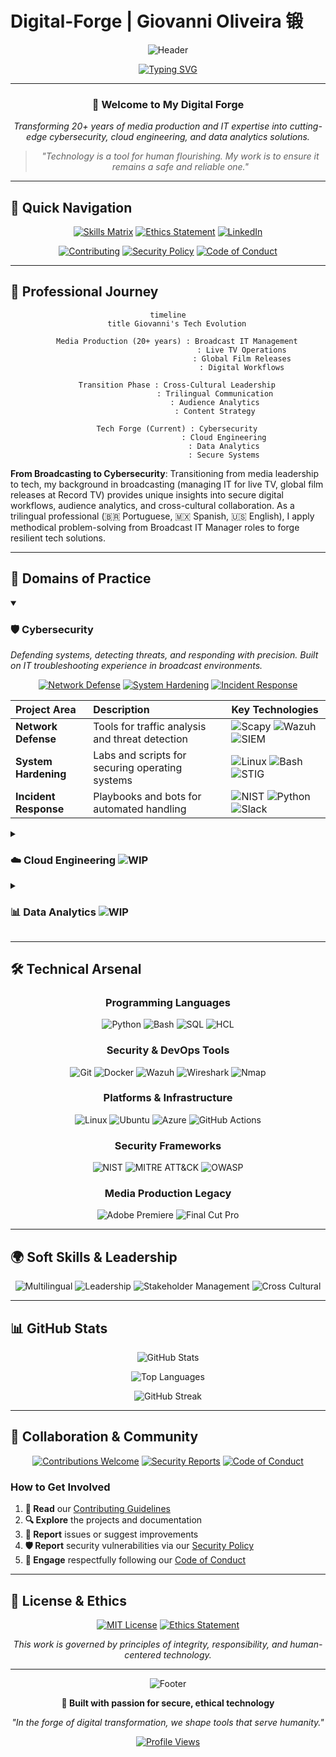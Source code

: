 # Digital-Forge | Giovanni Oliveira 锻

<div align="center">

![Header](https://capsule-render.vercel.app/api?type=waving&color=gradient&customColorList=12&height=200&section=header&text=Digital%20Forge&fontSize=50&fontColor=ffffff&animation=fadeIn)

[![Typing SVG](https://readme-typing-svg.demolab.com?font=Fira+Code&size=22&duration=3000&pause=1000&color=2E8B57&center=true&vCenter=true&width=800&lines=Cybersecurity+%7C+Cloud+Engineering+%7C+Data+Analytics;20%2B+Years+in+Media+%26+IT;Building+Secure+Systems+with+Integrity)](https://git.io/typing-svg)

</div>

---

<div align="center">

### 👋 Welcome to My Digital Forge

*Transforming 20+ years of media production and IT expertise into cutting-edge cybersecurity, cloud engineering, and data analytics solutions.*

> *"Technology is a tool for human flourishing. My work is to ensure it remains a safe and reliable one."*

</div>

---

## 🔗 Quick Navigation

<div align="center">

[![Skills Matrix](https://img.shields.io/badge/📊_Skills_Matrix-2E8B57?style=for-the-badge&logo=microsoft-excel&logoColor=white)](0-Profile/skills-matrix.csv)
[![Ethics Statement](https://img.shields.io/badge/📜_Ethics_Statement-FF6B6B?style=for-the-badge&logo=balance-scale&logoColor=white)](docs/ETHICS.md)
[![LinkedIn](https://img.shields.io/badge/💼_LinkedIn_Profile-0077B5?style=for-the-badge&logo=linkedin&logoColor=white)](https://www.linkedin.com/in/giovannide)

[![Contributing](https://img.shields.io/badge/🤝_Contributing-4CAF50?style=for-the-badge&logo=git&logoColor=white)](docs/CONTRIBUTING.md)
[![Security Policy](https://img.shields.io/badge/🛡️_Security_Policy-DC143C?style=for-the-badge&logo=security&logoColor=white)](docs/SECURITY.md)
[![Code of Conduct](https://img.shields.io/badge/📋_Code_of_Conduct-9C27B0?style=for-the-badge&logo=balance-scale&logoColor=white)](docs/CODE_OF_CONDUCT.md)

</div>

---

## 🌟 Professional Journey

<div align="center">

```mermaid
timeline
    title Giovanni's Tech Evolution
    
    Media Production (20+ years) : Broadcast IT Management
                                 : Live TV Operations
                                 : Global Film Releases
                                 : Digital Workflows
    
    Transition Phase : Cross-Cultural Leadership
                     : Trilingual Communication
                     : Audience Analytics
                     : Content Strategy
    
    Tech Forge (Current) : Cybersecurity
                         : Cloud Engineering
                         : Data Analytics
                         : Secure Systems
```

</div>

**From Broadcasting to Cybersecurity**: Transitioning from media leadership to tech, my background in broadcasting (managing IT for live TV, global film releases at Record TV) provides unique insights into secure digital workflows, audience analytics, and cross-cultural collaboration. As a trilingual professional (🇧🇷 Portuguese, 🇲🇽 Spanish, 🇺🇸 English), I apply methodical problem-solving from Broadcast IT Manager roles to forge resilient tech solutions.

---

## 📂 Domains of Practice

<details open>
<summary><h3>🛡️ Cybersecurity</h3></summary>

*Defending systems, detecting threats, and responding with precision. Built on IT troubleshooting experience in broadcast environments.*

<div align="center">

[![Network Defense](https://img.shields.io/badge/🌐_Network_Defense-FF4444?style=flat-square&logo=wireshark&logoColor=white)](.) 
[![System Hardening](https://img.shields.io/badge/🔧_System_Hardening-44FF44?style=flat-square&logo=linux&logoColor=black)](.) 
[![Incident Response](https://img.shields.io/badge/🚨_Incident_Response-4444FF?style=flat-square&logo=prometheus&logoColor=white)](.)

</div>

| Project Area | Description | Key Technologies |
|:---|:---|:---|
| **Network Defense** | Tools for traffic analysis and threat detection | ![Scapy](https://img.shields.io/badge/Scapy-00599C?style=flat&logo=python&logoColor=white) ![Wazuh](https://img.shields.io/badge/Wazuh-005571?style=flat&logo=security&logoColor=white) ![SIEM](https://img.shields.io/badge/SIEM-FF6B6B?style=flat&logo=splunk&logoColor=white) |
| **System Hardening** | Labs and scripts for securing operating systems | ![Linux](https://img.shields.io/badge/Linux-FCC624?style=flat&logo=linux&logoColor=black) ![Bash](https://img.shields.io/badge/Bash-4EAA25?style=flat&logo=gnu-bash&logoColor=white) ![STIG](https://img.shields.io/badge/STIG/CIS-DC143C?style=flat&logo=security&logoColor=white) |
| **Incident Response** | Playbooks and bots for automated handling | ![NIST](https://img.shields.io/badge/NIST_Framework-0066CC?style=flat&logo=security&logoColor=white) ![Python](https://img.shields.io/badge/Python-3776AB?style=flat&logo=python&logoColor=white) ![Slack](https://img.shields.io/badge/Slack_API-4A154B?style=flat&logo=slack&logoColor=white) |

</details>

<details>
<summary><h3>☁️ Cloud Engineering <img src="https://img.shields.io/badge/Work_in_Progress-FFA500?style=flat-square&logo=construction&logoColor=white" alt="WIP"></h3></summary>

*Infrastructure as Code and cloud-native solutions for secure scalability. Inspired by digital content delivery and OTT optimizations.*

<div align="center">

[![Infrastructure as Code](https://img.shields.io/badge/🏗️_Infrastructure_as_Code-0078D4?style=flat-square&logo=terraform&logoColor=white)](.) 
[![Cloud Security](https://img.shields.io/badge/🔒_Cloud_Security-FF9500?style=flat-square&logo=microsoftazure&logoColor=white)](.)

</div>

| Project Area | Description | Key Technologies |
|:---|:---|:---|
| **Infrastructure as Code** | Secure blueprints for deploying resources | ![Terraform](https://img.shields.io/badge/Terraform-623CE4?style=flat&logo=terraform&logoColor=white) ![Azure](https://img.shields.io/badge/Microsoft_Azure-0078D4?style=flat&logo=microsoft-azure&logoColor=white) ![IaC](https://img.shields.io/badge/IaC-FF6B6B?style=flat&logo=ansible&logoColor=white) |
| **Cloud Security** | Tools for auditing cloud environments | ![IAM](https://img.shields.io/badge/IAM-FF9900?style=flat&logo=amazon-aws&logoColor=white) ![CSPM](https://img.shields.io/badge/Cloud_Security_Posture-4285F4?style=flat&logo=google-cloud&logoColor=white) |

</details>

<details>
<summary><h3>📊 Data Analytics <img src="https://img.shields.io/badge/Work_in_Progress-FFA500?style=flat-square&logo=construction&logoColor=white" alt="WIP"></h3></summary>

*Secure data handling and visualization for informed decisions. Leverages audience analytics experience from UNIFE and Record marketing strategies.*

<div align="center">

[![Data Protection](https://img.shields.io/badge/🛡️_Data_Protection-2E8B57?style=flat-square&logo=postgresql&logoColor=white)](.) 
[![Log Analysis](https://img.shields.io/badge/📈_Log_Analysis-FF6347?style=flat-square&logo=grafana&logoColor=white)](.)

</div>

| Project Area | Description | Key Technologies |
|:---|:---|:---|
| **Data Protection** | Labs for preventing SQL injection attacks | ![SQL](https://img.shields.io/badge/SQL-336791?style=flat&logo=postgresql&logoColor=white) ![Python](https://img.shields.io/badge/Python-3776AB?style=flat&logo=python&logoColor=white) ![Flask](https://img.shields.io/badge/Flask-000000?style=flat&logo=flask&logoColor=white) |
| **Log Analysis** | Scripts for parsing logs and risk reports | ![Python](https://img.shields.io/badge/Python-3776AB?style=flat&logo=python&logoColor=white) ![Regex](https://img.shields.io/badge/Regex-FF6B6B?style=flat&logo=regexpal&logoColor=white) ![Data Analysis](https://img.shields.io/badge/Data_Analysis-FF6F61?style=flat&logo=pandas&logoColor=white) |

</details>

---

## 🛠️ Technical Arsenal

<div align="center">

### Programming Languages
![Python](https://img.shields.io/badge/Python-3776AB?style=for-the-badge&logo=python&logoColor=white)
![Bash](https://img.shields.io/badge/Bash-4EAA25?style=for-the-badge&logo=gnu-bash&logoColor=white)
![SQL](https://img.shields.io/badge/SQL-336791?style=for-the-badge&logo=postgresql&logoColor=white)
![HCL](https://img.shields.io/badge/HCL-623CE4?style=for-the-badge&logo=terraform&logoColor=white)

### Security & DevOps Tools
![Git](https://img.shields.io/badge/Git-F05032?style=for-the-badge&logo=git&logoColor=white)
![Docker](https://img.shields.io/badge/Docker-2496ED?style=for-the-badge&logo=docker&logoColor=white)
![Wazuh](https://img.shields.io/badge/Wazuh-005571?style=for-the-badge&logo=security&logoColor=white)
![Wireshark](https://img.shields.io/badge/Wireshark-1679A7?style=for-the-badge&logo=wireshark&logoColor=white)
![Nmap](https://img.shields.io/badge/Nmap-4682B4?style=for-the-badge&logo=nmap&logoColor=white)

### Platforms & Infrastructure
![Linux](https://img.shields.io/badge/Linux-FCC624?style=for-the-badge&logo=linux&logoColor=black)
![Ubuntu](https://img.shields.io/badge/Ubuntu-E95420?style=for-the-badge&logo=ubuntu&logoColor=white)
![Azure](https://img.shields.io/badge/Microsoft_Azure-0078D4?style=for-the-badge&logo=microsoft-azure&logoColor=white)
![GitHub Actions](https://img.shields.io/badge/GitHub_Actions-2088FF?style=for-the-badge&logo=github-actions&logoColor=white)

### Security Frameworks
![NIST](https://img.shields.io/badge/NIST_Framework-0066CC?style=for-the-badge&logo=security&logoColor=white)
![MITRE ATT&CK](https://img.shields.io/badge/MITRE_ATT&CK-FF6B6B?style=for-the-badge&logo=security&logoColor=white)
![OWASP](https://img.shields.io/badge/OWASP_Top_10-000000?style=for-the-badge&logo=owasp&logoColor=white)

### Media Production Legacy
![Adobe Premiere](https://img.shields.io/badge/Adobe_Premiere-9999FF?style=for-the-badge&logo=adobe-premiere-pro&logoColor=white)
![Final Cut Pro](https://img.shields.io/badge/Final_Cut_Pro-D9D9D9?style=for-the-badge&logo=apple&logoColor=black)

</div>

---

## 🌍 Soft Skills & Leadership

<div align="center">

![Multilingual](https://img.shields.io/badge/🌐_Trilingual_Communication-4CAF50?style=for-the-badge)
![Leadership](https://img.shields.io/badge/👥_Team_Leadership-FF9800?style=for-the-badge)
![Stakeholder Management](https://img.shields.io/badge/🤝_Stakeholder_Management-2196F3?style=for-the-badge)
![Cross Cultural](https://img.shields.io/badge/🌎_Cross_Cultural_Collaboration-9C27B0?style=for-the-badge)

</div>

---

## 📊 GitHub Stats

<div align="center">

![GitHub Stats](https://github-readme-stats.vercel.app/api?username=giovannide&show_icons=true&theme=tokyonight&hide_border=true&bg_color=0d1117&title_color=2E8B57&icon_color=FFD700)

![Top Languages](https://github-readme-stats.vercel.app/api/top-langs/?username=giovannide&layout=compact&theme=tokyonight&hide_border=true&bg_color=0d1117&title_color=2E8B57)

![GitHub Streak](https://github-readme-streak-stats.herokuapp.com/?user=giovannide&theme=tokyonight&hide_border=true&background=0d1117&stroke=2E8B57&ring=FFD700&fire=FF6B6B)

</div>

---

## 🤝 Collaboration & Community

<div align="center">

[![Contributions Welcome](https://img.shields.io/badge/Contributions-Welcome-brightgreen?style=for-the-badge&logo=git&logoColor=white)](docs/CONTRIBUTING.md)
[![Security Reports](https://img.shields.io/badge/Security_Reports-Responsible_Disclosure-red?style=for-the-badge&logo=security&logoColor=white)](docs/SECURITY.md)
[![Code of Conduct](https://img.shields.io/badge/Code_of_Conduct-Enforced-blue?style=for-the-badge&logo=handshake&logoColor=white)](docs/CODE_OF_CONDUCT.md)

</div>

### How to Get Involved

1. **📖 Read** our [Contributing Guidelines](docs/CONTRIBUTING.md)
2. **🔍 Explore** the projects and documentation
3. **🐛 Report** issues or suggest improvements
4. **🛡️ Report** security vulnerabilities via our [Security Policy](docs/SECURITY.md)
5. **💬 Engage** respectfully following our [Code of Conduct](docs/CODE_OF_CONDUCT.md)

---

## 📜 License & Ethics

<div align="center">

[![MIT License](https://img.shields.io/badge/License-MIT-yellow.svg?style=for-the-badge)](LICENSE)
[![Ethics Statement](https://img.shields.io/badge/Ethics-Integrity_First-purple?style=for-the-badge&logo=balance-scale&logoColor=white)](docs/ETHICS.md)

*This work is governed by principles of integrity, responsibility, and human-centered technology.*

</div>

---

<div align="center">

![Footer](https://capsule-render.vercel.app/api?type=waving&color=gradient&customColorList=12&height=100&section=footer&animation=fadeIn)

**🔨 Built with passion for secure, ethical technology**

*"In the forge of digital transformation, we shape tools that serve humanity."*

[![Profile Views](https://komarev.com/ghpvc/?username=neckr0ik&color=2E8B57&style=flat-square&label=Profile+Views)](https://github.com/Neckr0ik)

</div>
